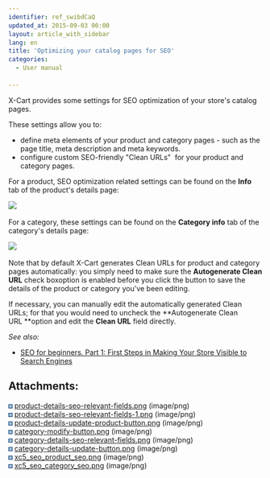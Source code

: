 ```yaml
---
identifier: ref_swibdCaQ
updated_at: 2015-09-03 00:00
layout: article_with_sidebar
lang: en
title: 'Optimizing your catalog pages for SEO'
categories:
  - User manual

---
```



X-Cart provides some settings for SEO optimization of your store's catalog pages.

These settings allow you to:

*   define meta elements of your product and category pages - such as the page title, meta description and meta keywords.
*   configure custom SEO-friendly "Clean URLs"  for your product and category pages.

For a product, SEO optimization related settings can be found on the **Info** tab of the product's details page:

![]({{site.baseurl}}/attachments/6389820/8719379.png?effects=drop-shadow)

For a category, these settings can be found on the **Category info** tab of the category's details page:

![]({{site.baseurl}}/attachments/6389820/8719380.png?effects=drop-shadow)

Note that by default X-Cart generates Clean URLs for product and category pages automatically: you simply need to make sure the **Autogenerate Clean URL** check boxoption is enabled before you click the button to save the details of the product or category you've been editing.

If necessary, you can manually edit the automatically generated Clean URLs; for that you would need to uncheck the **Autogenerate Clean URL **option and edit the **Clean URL** field directly.

_See also:_

*   [SEO for beginners. Part 1: First Steps in Making Your Store Visible to Search Engines](http://blog.x-cart.com/seo-for-beginners-first-steps-in-making-your-store-visible-to-search-engines.html)

## Attachments:

![](images/icons/bullet_blue.gif) [product-details-seo-relevant-fields.png]({{site.baseurl}}/attachments/6389820/6586490.png) (image/png)  
![](images/icons/bullet_blue.gif) [product-details-seo-relevant-fields-1.png]({{site.baseurl}}/attachments/6389820/6586491.png) (image/png)  
![](images/icons/bullet_blue.gif) [product-details-update-product-button.png]({{site.baseurl}}/attachments/6389820/6586494.png) (image/png)  
![](images/icons/bullet_blue.gif) [category-modify-button.png]({{site.baseurl}}/attachments/6389820/6586495.png) (image/png)  
![](images/icons/bullet_blue.gif) [category-details-seo-relevant-fields.png]({{site.baseurl}}/attachments/6389820/6586497.png) (image/png)  
![](images/icons/bullet_blue.gif) [category-details-update-button.png]({{site.baseurl}}/attachments/6389820/6586498.png) (image/png)  
![](images/icons/bullet_blue.gif) [xc5_seo_product_seo.png]({{site.baseurl}}/attachments/6389820/8719379.png) (image/png)  
![](images/icons/bullet_blue.gif) [xc5_seo_category_seo.png]({{site.baseurl}}/attachments/6389820/8719380.png) (image/png)